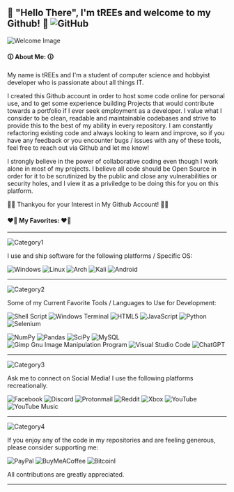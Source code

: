 <!---
This Markdown Document was created on AUGUST 5TH 2024 for the Github Account tREEs-Repos
tREEs-Repos/tREEs-Repos is a ✨ special ✨ repository because its `README.md` appears on my GitHub profile.

Acknowledgements for this Documents Styling:

  1.  GitHub User Ileriayo - https://github.com/Ileriayo
      For the convenient, comprehensive list of MarkDown badges for use on GitHub.
      Hosted in this Repository: https://github.com/Ileriayo/markdown-badges
--->

<!--- Document Title: "Hello There", I'm tREEs and welcome to my Github! -->
## 🌳 "Hello There", I'm tREEs and welcome to my Github! 🌳 ![GitHub](https://img.shields.io/badge/github-%23121011.svg?style=for-the-badge&logo=github&logoColor=white)

![Welcome Image](https://github.com/user-attachments/assets/d2b3a23a-41ec-466c-b655-5d7acb94cd20)

<!--- Section: About Myself and My Values as a developer--->
#### 🛈 About Me: 🛈
My name is tREEs and I'm a student of computer science and hobbyist developer who is passionate about all things IT.

I created this Github account in order to host some code online for personal use, and to get some experience building 
Projects that would contribute towards a portfolio if I ever seek employment as a developer. I value what I consider to
be clean, readable and maintainable codebases and strive to provide this to the best of my ability in every repository.
I am constantly refactoring existing code and always looking to learn and improve, so if you have any feedback or you
encounter bugs / issues with any of these tools, feel free to reach out via Github and let me know!

I strongly believe in the power of collaborative coding even though I work alone in most of my projects. I believe all
code should be Open Source in order for it to be scrutinized by the public and close any vulnerabilities or security holes,
and I view it as a priviledge to be doing this for you on this platform.

🙏🏻 Thankyou for your Interest in My Github Account! 🙏🏻


#### ❤️‍🔥 My Favorites: ❤️‍🔥
___

<!--- Category: Favorite Platforms to use --->
![Category1](https://img.shields.io/badge/FAVORITE%20PLATFORMS-TO%20USE%3A-8A2BE2)

I use and ship software for the following platforms / Specific OS:

![Windows](https://img.shields.io/badge/Windows-0078D6?style=for-the-badge&logo=windows&logoColor=white)
![Linux](https://img.shields.io/badge/Linux-FCC624?logo=Linux&logoColor=black&style=for-the-badge)
![Arch](https://img.shields.io/badge/Arch%20Linux-1793D1?logo=arch-linux&logoColor=fff&style=for-the-badge)
![Kali](https://img.shields.io/badge/Kali-268BEE?style=for-the-badge&logo=kalilinux&logoColor=white)
![Android](https://img.shields.io/badge/Android-3DDC84?logo=android&logoColor=white&style=for-the-badge)

___

<!--- Category: Favorite Tools for Coding --->
![Category2](https://img.shields.io/badge/FAVORITE%20TOOLS-FOR%20CODING%3A-8A2BE2)

Some of my Current Favorite Tools / Languages to Use for Development:

![Shell Script](https://img.shields.io/badge/shell_script-%23121011.svg?style=for-the-badge&logo=gnu-bash&logoColor=white)
![Windows Terminal](https://img.shields.io/badge/Windows%20Terminal-%234D4D4D.svg?style=for-the-badge&logo=windows-terminal&logoColor=white)
![HTML5](https://img.shields.io/badge/html5-%23E34F26.svg?style=for-the-badge&logo=html5&logoColor=white)
![JavaScript](https://img.shields.io/badge/javascript-%23323330.svg?style=for-the-badge&logo=javascript&logoColor=%23F7DF1E)
![Python](https://img.shields.io/badge/Python-3776AB?logo=python&logoColor=white&style=for-the-badge)
![Selenium](https://img.shields.io/badge/-selenium-%43B02A?style=for-the-badge&logo=selenium&logoColor=white)

![NumPy](https://img.shields.io/badge/numpy-%23013243.svg?style=for-the-badge&logo=numpy&logoColor=white)
![Pandas](https://img.shields.io/badge/pandas-%23150458.svg?style=for-the-badge&logo=pandas&logoColor=white)
![SciPy](https://img.shields.io/badge/SciPy-%230C55A5.svg?style=for-the-badge&logo=scipy&logoColor=%white)
![MySQL](https://img.shields.io/badge/mysql-4479A1.svg?style=for-the-badge&logo=mysql&logoColor=white)
![Gimp Gnu Image Manipulation Program](https://img.shields.io/badge/Gimp-657D8B?style=for-the-badge&logo=gimp&logoColor=FFFFFF)
![Visual Studio Code](https://img.shields.io/badge/Visual%20Studio%20Code-0078d7.svg?style=for-the-badge&logo=visual-studio-code&logoColor=white)
![ChatGPT](https://img.shields.io/badge/chatGPT-74aa9c?style=for-the-badge&logo=openai&logoColor=white)

___

<!--- Category: Social Media and Internet --->
![Category3](https://img.shields.io/badge/SOCIAL%20AND%20INTERNET-ACCOUNTS%20USED%3A-8A2BE2)

Ask me to connect on Social Media! I use the following platforms recreationally.

![Facebook](https://img.shields.io/badge/Facebook-%231877F2.svg?style=for-the-badge&logo=Facebook&logoColor=white)
![Discord](https://img.shields.io/badge/Discord-%235865F2.svg?style=for-the-badge&logo=discord&logoColor=white)
![Protonmail](https://img.shields.io/badge/ProtonMail-8B89CC?style=for-the-badge&logo=protonmail&logoColor=white)
![Reddit](https://img.shields.io/badge/Reddit-FF4500?style=for-the-badge&logo=reddit&logoColor=white)
![Xbox](https://img.shields.io/badge/Xbox-%23107C10.svg?style=for-the-badge&logo=Xbox&logoColor=white)
![YouTube](https://img.shields.io/badge/YouTube-%23FF0000.svg?style=for-the-badge&logo=YouTube&logoColor=white)
![YouTube Music](https://img.shields.io/badge/YouTube_Music-FF0000?style=for-the-badge&logo=youtube-music&logoColor=white)

___
<!--- Category: Support and Funding --->
![Category4](https://img.shields.io/badge/DONATIONS%20-SUPPORT%20ME%3A-8A2BE2)

If you enjoy any of the code in my repositories and are feeling generous, please consider supporting me:

![PayPal](https://img.shields.io/badge/PayPal-00457C?style=for-the-badge&logo=paypal&logoColor=white)
![BuyMeACoffee](https://img.shields.io/badge/Buy%20Me%20a%20Coffee-ffdd00?style=for-the-badge&logo=buy-me-a-coffee&logoColor=black)
![Bitcoin](https://img.shields.io/badge/Bitcoin-000?style=for-the-badge&logo=bitcoin&logoColor=white)I

All contributions are greatly appreciated.

___
